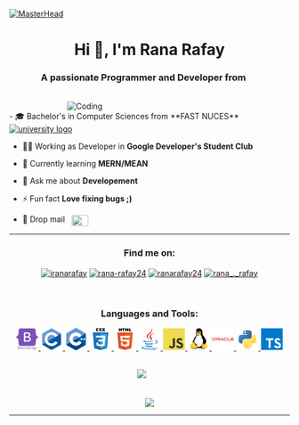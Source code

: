 [![MasterHead](https://www.digitalsolutionservices.com/img/services/website1.gif)](https://ranarfay.io)
<h1 align="center">Hi 👋, I'm Rana Rafay</h1>
<h3 align="center">A passionate Programmer and Developer from <img src="https://media.istockphoto.com/vectors/flag-of-pakistan-vector-id472330681?k=20&m=472330681&s=612x612&w=0&h=5Qdo76qlQlFIqKDir3kldQB_cgQ227WC0irPs1PxIN4=" height=11.5 width=18/></h3>
<br>
<img align="right" alt="Coding" width="400" src="https://media2.giphy.com/media/iIqmM5tTjmpOB9mpbn/giphy.gif">
<br>
- 🎓 Bachelor's in Computer Sciences from **FAST NUCES** <a href="http://isb.nu.edu.pk/" target="_blank" rel="noreferrer"> <img src="http://isb.nu.edu.pk/assets/images/logo.png" alt="university logo" width="15" height="15"/> </a>

- 👨‍💻 Working as Developer in **Google Developer's Student Club**

- 🌱 Currently learning **MERN/MEAN**

- 💬 Ask me about **Developement**

- ⚡ Fun fact **Love fixing bugs ;)**

- 📧 Drop mail &nbsp;&nbsp;<a href="mailto:p200636@nu.edu.pk" target="blank"><img align="center" src="https://mailmeteor.com/logos/assets/PNG/Gmail_Logo_256px.png" alt="" height="20" width="30" /></a>
<hr>
<h3 align="center">Find me on:</h3>
<p align="center">
<a href="https://twitter.com/iranarafay" target="blank"><img align="center" src="https://raw.githubusercontent.com/rahuldkjain/github-profile-readme-generator/master/src/images/icons/Social/twitter.svg" alt="iranarafay" height="30" width="40" /></a>
<a href="https://linkedin.com/in/rana-rafay24" target="blank"><img align="center" src="https://raw.githubusercontent.com/rahuldkjain/github-profile-readme-generator/master/src/images/icons/Social/linked-in-alt.svg" alt="rana-rafay24" height="30" width="40" /></a>
<a href="https://fb.com/ranarafay24" target="blank"><img align="center" src="https://raw.githubusercontent.com/rahuldkjain/github-profile-readme-generator/master/src/images/icons/Social/facebook.svg" alt="ranarafay24" height="30" width="40" /></a>
<a href="https://instagram.com/rana_._rafay" target="blank"><img align="center" src="https://raw.githubusercontent.com/rahuldkjain/github-profile-readme-generator/master/src/images/icons/Social/instagram.svg" alt="rana_._rafay" height="30" width="40" /></a>
</p>
<br>
<h3 align="center">Languages and Tools:</h3> 
<p align="center"> <a href="https://getbootstrap.com" target="_blank" rel="noreferrer"> <img src="https://raw.githubusercontent.com/devicons/devicon/master/icons/bootstrap/bootstrap-plain-wordmark.svg" alt="bootstrap" width="40" height="40"/> </a> <a href="https://www.cprogramming.com/" target="_blank" rel="noreferrer"> <img src="https://raw.githubusercontent.com/devicons/devicon/master/icons/c/c-original.svg" alt="c" width="40" height="40"/> </a> <a href="https://www.w3schools.com/cpp/" target="_blank" rel="noreferrer"> <img src="https://raw.githubusercontent.com/devicons/devicon/master/icons/cplusplus/cplusplus-original.svg" alt="cplusplus" width="40" height="40"/> </a> <a href="https://www.w3schools.com/css/" target="_blank" rel="noreferrer"> <img src="https://raw.githubusercontent.com/devicons/devicon/master/icons/css3/css3-original-wordmark.svg" alt="css3" width="40" height="40"/> </a> <a href="https://www.w3.org/html/" target="_blank" rel="noreferrer"> <img src="https://raw.githubusercontent.com/devicons/devicon/master/icons/html5/html5-original-wordmark.svg" alt="html5" width="40" height="40"/> </a> <a href="https://www.java.com" target="_blank" rel="noreferrer"> <img src="https://raw.githubusercontent.com/devicons/devicon/master/icons/java/java-original.svg" alt="java" width="40" height="40"/> </a> <a href="https://developer.mozilla.org/en-US/docs/Web/JavaScript" target="_blank" rel="noreferrer"> <img src="https://raw.githubusercontent.com/devicons/devicon/master/icons/javascript/javascript-original.svg" alt="javascript" width="40" height="40"/> </a> <a href="https://www.linux.org/" target="_blank" rel="noreferrer"> <img src="https://raw.githubusercontent.com/devicons/devicon/master/icons/linux/linux-original.svg" alt="linux" width="40" height="40"/> </a> <a href="https://www.oracle.com/" target="_blank" rel="noreferrer"> <img src="https://raw.githubusercontent.com/devicons/devicon/master/icons/oracle/oracle-original.svg" alt="oracle" width="40" height="40"/> </a> <a href="https://www.python.org" target="_blank" rel="noreferrer"> <img src="https://raw.githubusercontent.com/devicons/devicon/master/icons/python/python-original.svg" alt="python" width="40" height="40"/> </a> <a href="https://www.typescriptlang.org/" target="_blank" rel="noreferrer"> <img src="https://raw.githubusercontent.com/devicons/devicon/master/icons/typescript/typescript-original.svg" alt="typescript" width="40" height="40"/> </a> </p>
<br>
<div align="center">
<img src = "https://github-readme-stats.vercel.app/api/top-langs/?username=ranarafay&layout=compact&theme=dracula&border_radius=18&langs_count=10" >&nbsp;&nbsp;&nbsp;&nbsp;&nbsp;&nbsp;&nbsp;
</div>
<br>
<div align="center">
<p><img align="center" src="https://github-readme-streak-stats.herokuapp.com?user=ranarafay&theme=dracula"></p>
</div>
<hr>
